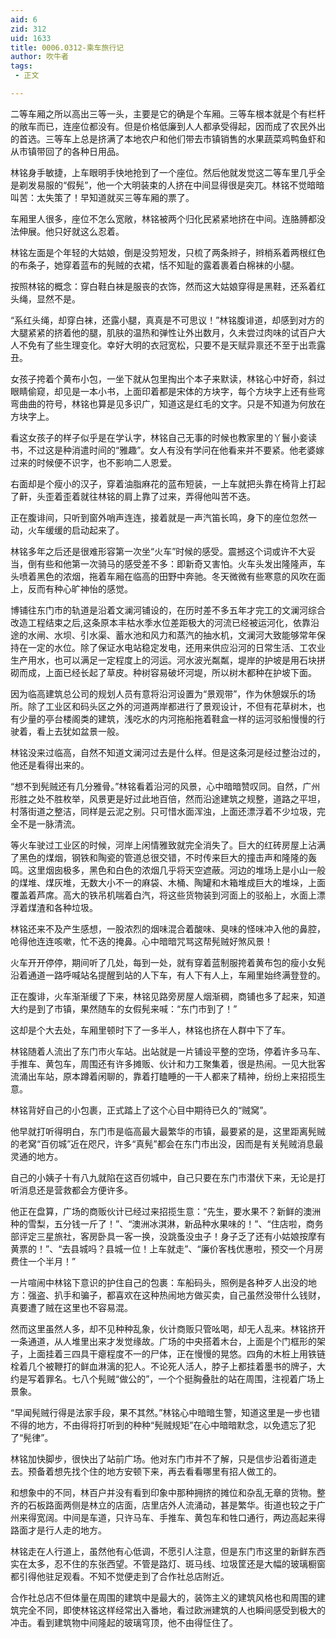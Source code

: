 ```yaml
---
aid: 6
zid: 312
uid: 1633
title: 0006.0312-乘车旅行记
author: 吹牛者
tags: 
 - 正文

---
```




  二等车厢之所以高出三等一头，主要是它的确是个车厢。三等车根本就是个有栏杆的敞车而已，连座位都没有。但是价格低廉到人人都承受得起，因而成了农民外出的首选。三等车上总是挤满了本地农户和他们带去市镇销售的水果蔬菜鸡鸭鱼虾和从市镇带回了的各种日用品。

  林铭身手敏捷，上车眼明手快地抢到了一个座位。然后他就发觉这二等车里几乎全是剃发易服的“假髡”，他一个大明装束的人挤在中间显得很是突兀。林铭不觉暗暗叫苦：太失策了！早知道就买三等车厢的票了。

  车厢里人很多，座位不怎么宽敞，林铭被两个归化民紧紧地挤在中间。连胳膊都没法伸展。他只好就这么忍着。

  林铭左面是个年轻的大姑娘，倒是没剪短发，只梳了两条辫子，辫梢系着两根红色的布条子，她穿着蓝布的髡贼的衣裙，恬不知耻的露着裹着白棉袜的小腿。

  按照林铭的概念：穿白鞋白袜是服丧的衣饰，然而这大姑娘穿得是黑鞋，还系着红头绳，显然不是。

  “系红头绳，却穿白袜，还露小腿，真真是不可思议！”林铭腹诽道，却感到对方的大腿紧紧的挤着他的腿，肌肤的温热和弹性让外出数月，久未尝过肉味的试百户大人不免有了些生理变化。幸好大明的衣冠宽松，只要不是天赋异禀还不至于出乖露丑。

  女孩子挎着个黄布小包，一坐下就从包里掏出个本子来默读，林铭心中好奇，斜过眼睛偷窥，却见是一本小书，上面印着都是宋体的方块字，每个方块字上还有些弯弯曲曲的符号，林铭也算是见多识广，知道这是红毛的文字。只是不知道为何放在方块字上。

  看这女孩子的样子似乎是在学认字，林铭自己无事的时候也教家里的丫鬟小妾读书，不过这是种消遣时间的“雅趣”。女人有没有学问在他看来并不要紧。他老婆嫁过来的时候便不识字，也不影响二人恩爱。

  右面却是个瘦小的汉子，穿着油脂麻花的蓝布短装，一上车就把头靠在椅背上打起了鼾，头歪着歪着就往林铭的肩上靠了过来，弄得他叫苦不迭。

  正在腹诽间，只听到窗外哨声连连，接着就是一声汽笛长鸣，身下的座位忽然一动，火车缓缓的启动起来了。

  林铭多年之后还是很难形容第一次坐“火车”时候的感受。震撼这个词或许不大妥当，倒有些和他第一次骑马的感受差不多：即新奇又害怕。火车头发出隆隆声，车头喷着黑色的浓烟，拖着车厢在临高的田野中奔驰。冬天微微有些寒意的风吹在面上，反而有种心旷神怡的感觉。

  博铺往东门市的轨道是沿着文澜河铺设的，在历时差不多五年才完工的文澜河综合改造工程结束之后,这条原本丰枯水季水位差距极大的河流已经被运河化，依靠沿途的水闸、水坝、引水渠、蓄水池和风力和蒸汽的抽水机，文澜河大致能够常年保持在一定的水位。除了保证水电站稳定发电，还用来供应沿河的日常生活、工农业生产用水，也可以满足一定程度上的河运。河水波光粼粼，堤岸的护坡是用石块拼砌而成，上面已经长起了草皮。种树容易破坏河堤，所以树木都种在护坡下面。

  因为临高建筑总公司的规划人员有意将沿河设置为“景观带”，作为休憩娱乐的场所。除了工业区和码头区之外的河道两岸都进行了景观设计，不但有花草树木，也有少量的亭台楼阁类的建筑，浅吃水的内河拖船拖着鞋盒一样的运河驳船慢慢的行驶着，看上去犹如盆景一般。

  林铭没来过临高，自然不知道文澜河过去是什么样。但是这条河是经过整治过的，他还是看得出来的。

  “想不到髡贼还有几分雅骨。”林铭看着沿河的风景，心中暗暗赞叹同。自然，广州形胜之处不胜枚举，风景更是好过此地百倍，然而沿途建筑之规整，道路之平坦，村落街道之整洁，同样是云泥之别。只可惜水面浑浊，上面还漂浮着不少垃圾，完全不是一脉清流。

  等火车驶过工业区的时候，河岸上闲情雅致就完全消失了。巨大的红砖房屋上沾满了黑色的煤烟，钢铁和陶瓷的管道总很交错，不时传来巨大的撞击声和隆隆的轰鸣。这里烟囱极多，黑色和白色的浓烟几乎将天空遮蔽。河边的堆场上是小山一般的煤堆、煤灰堆，无数大小不一的麻袋、木桶、陶罐和木箱堆成巨大的堆垛，上面覆盖着芦席。高大的铁吊机喘着白汽，将这些货物装到河面上的驳船上，水面上漂浮着煤渣和各种垃圾。

  林铭还来不及产生感想，一股浓烈的烟味混合着酸味、臭味的怪味冲入他的鼻腔，呛得他连连咳嗽，忙不迭的掩鼻。心中暗暗咒骂这帮髡贼好煞风景！

  火车开开停停，期间听了几处，每到一处，就有穿着蓝制服挎着黄布包的瘦小女髡沿着通道一路呼喊站名提醒到站的人下车，有人下有人上，车厢里始终满登登的。

  正在腹诽，火车渐渐缓了下来，林铭见路旁房屋人烟渐稠，商铺也多了起来，知道大约是到了市镇，果然随车的女假髡来喊：“东门市到了！”

  这却是个大去处，车厢里顿时下了一多半人，林铭也挤在人群中下了车。

  林铭随着人流出了东门市火车站。出站就是一片铺设平整的空场，停着许多马车、手推车、黄包车，周围还有许多摊贩、伙计和力工聚集着，很是热闹。一见大批客流涌出车站，原本蹲着闲聊的，靠着打瞌睡的一干人都来了精神，纷纷上来招揽生意。

  林铭背好自己的小包裹，正式踏上了这个心目中期待已久的“贼窝”。

  他早就打听得明白，东门市是临高最大最繁华的市镇，最要紧的是，这里距离髡贼的老窝“百仞城”近在咫尺，许多“真髡”都会在东门市出没，因而是有关髡贼消息最灵通的地方。

  自己的小姨子十有八九就陷在这百仞城中，自己只要在东门市潜伏下来，无论是打听消息还是营救都会方便许多。

  他正在盘算，广场的商贩伙计已经过来招揽生意：“先生，要水果不？新鲜的澳洲种的雪梨，五分钱一斤了！”、“澳洲冰淇淋，新品种水果味的！”、“住店啦，商务部评定三星旅社，客房卧具一客一换，没跳蚤没虫子！身子乏了还有小姑娘按摩有黄票的！”、“去县城吗？县城一位！上车就走”、“廉价客栈优惠啦，预交一个月房费住一个半月！”

  一片喧闹中林铭下意识的护住自己的包裹：车船码头，照例是各种歹人出没的地方：强盗、扒手和骗子，都喜欢在这种热闹地方做买卖，自己虽然没带什么钱财，真要遭了贼在这里也不容易混。

  然而这里虽然人多，却不见种种乱象，伙计商贩只管吆喝，却无人乱来。林铭挤开一条通道，从人堆里出来才发觉缘故。广场的中央搭着木台，上面是个门框形的架子，上面挂着三四具干瘪程度不一的尸体，正在慢慢的晃悠。四角的木桩上用铁链栓着几个被鞭打的鲜血淋漓的犯人。不论死人活人，脖子上都挂着墨书的牌子，大约是写着罪名。七八个髡贼“做公的”，一个个挺胸叠肚的站在周围，注视着广场上景象。

  “早闻髡贼行得是法家手段，果不其然。”林铭心中暗暗生警，知道这里是一步也错不得的地方，不由得将打听到的种种“髡贼规矩”在心中暗暗默念，以免遗忘了犯了“髡律”。

  林铭加快脚步，很快出了站前广场。他对东门市并不了解，只是信步沿着街道走去。预备着想先找个住的地方安顿下来，再去看看哪里有招人做工的。

  和想象中的不同，林百户并没有看到印象中那种拥挤的摊位和杂乱无章的货物。整齐的石板路面两侧是林立的店面，店里店外人流涌动，甚是繁华。街道也较之于广州来得宽阔。中间是车道，只许马车、手推车、黄包车和牲口通行，两边高起来得路面才是行人走的地方。

  林铭走在人行道上，虽然他有心低调，不愿引人注意，但是东门市这里的新鲜东西实在太多，忍不住的东张西望。不管是路灯、斑马线、垃圾筐还是大幅的玻璃橱窗都引得他驻足观看。不知不觉便走到了合作社总店附近。

  合作社总店不但体量在周围的建筑中是最大的，装饰主义的建筑风格也和周围的建筑完全不同，即使林铭这样经常出入番地，看过欧洲建筑的人也瞬间感受到极大的冲击。看到建筑物中间隆起的玻璃穹顶，他不由得怔住了。



